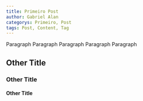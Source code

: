 ```yaml
---
title: Primeiro Post
author: Gabriel Alan
categorys: Primeiro, Post
tags: Post, Content, Tag
---
```


Paragraph
Paragraph
Paragraph
Paragraph
Paragraph

## Other Title
### Other Title
#### Other Title